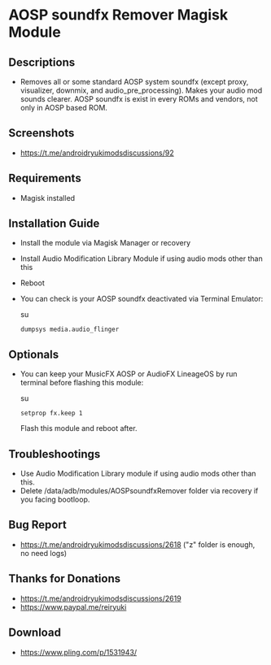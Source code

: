 # AOSP soundfx Remover Magisk Module

## Descriptions
- Removes all or some standard AOSP system soundfx (except proxy, visualizer, downmix, and audio_pre_processing). Makes your audio mod sounds clearer. AOSP soundfx is exist in every ROMs and vendors, not only in AOSP based ROM.

## Screenshots
- https://t.me/androidryukimodsdiscussions/92

## Requirements
- Magisk installed

## Installation Guide
- Install the module via Magisk Manager or recovery
- Install Audio Modification Library Module if using audio mods other than this
- Reboot
- You can check is your AOSP soundfx deactivated via Terminal Emulator:

  su

  `dumpsys media.audio_flinger`

## Optionals
- You can keep your MusicFX AOSP or AudioFX LineageOS by run terminal before flashing this module:

  su

  `setprop fx.keep 1`

  Flash this module and reboot after.

## Troubleshootings
- Use Audio Modification Library module if using audio mods other than this.
- Delete /data/adb/modules/AOSPsoundfxRemover folder via recovery if you facing bootloop.

## Bug Report
- https://t.me/androidryukimodsdiscussions/2618 ("z" folder is enough, no need logs)

## Thanks for Donations
- https://t.me/androidryukimodsdiscussions/2619
- https://www.paypal.me/reiryuki

## Download
- https://www.pling.com/p/1531943/
